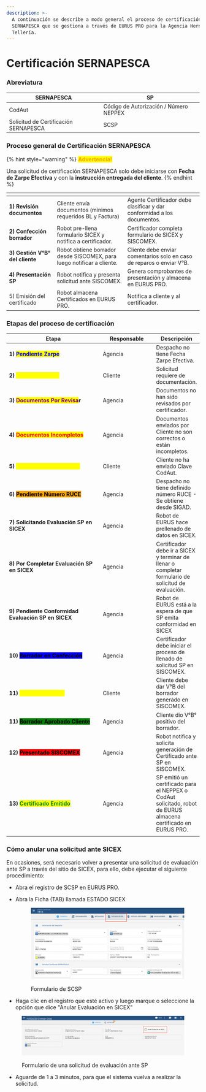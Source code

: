 ```yaml
---
description: >-
  A continuación se describe a modo general el proceso de certificación
  SERNAPESCA que se gestiona a través de EURUS PRO para la Agencia Hernán
  Tellería.
---
```


# Certificación SERNAPESCA



### Abreviatura

| SERNAPESCA                            | SP                                     |
| ------------------------------------- | -------------------------------------- |
| CodAut                                | Código de Autorización / Número NEPPEX |
| Solicitud de Certificación SERNAPESCA | SCSP                                   |

### Proceso general de Certificación SERNAPESCA

{% hint style="warning" %}
<mark style="color:orange;">**Advertencia!**</mark>

Una solicitud de certificación SERNAPESCA solo debe iniciarse con **Fecha de Zarpe Efectiva** y con la **instrucción entregada del cliente**.
{% endhint %}



<table data-view="cards"><thead><tr><th></th><th></th><th></th></tr></thead><tbody><tr><td><strong>1) Revisión documentos</strong></td><td>Cliente envía documentos (mínimos requeridos BL y Factura)</td><td>Agente Certificador debe clasificar y dar conformidad a los documentos.</td></tr><tr><td><strong>2) Confección borrador</strong></td><td>Robot pre-llena formulario SICEX y notifica a certificador.</td><td>Certificador completa formulario de SICEX y SISCOMEX.</td></tr><tr><td><strong>3) Gestión V°B° del cliente</strong></td><td>Robot obtiene borrador desde SISCOMEX, para luego notificar a cliente.</td><td>Cliente debe enviar comentarios solo en caso de reparos o enviar V°B.</td></tr><tr><td><strong>4) Presentación SP</strong></td><td>Robot notifica y presenta solicitud ante SISCOMEX.</td><td>Genera comprobantes de presentación y almacena en EURUS PRO.</td></tr><tr><td>5) Emisión del certificado</td><td>Robot almacena Certificados en EURUS PRO.</td><td>Notifica a cliente y al certificador.</td></tr></tbody></table>

### Etapas del proceso de certificación



<table><thead><tr><th width="278.3333333333333">Etapa</th><th width="138">Responsable</th><th>Descripción</th></tr></thead><tbody><tr><td><strong>1) </strong><mark style="color:blue;"><strong>Pendiente Zarpe</strong></mark></td><td>Agencia</td><td>Despacho no tiene Fecha Zarpe Efectiva.</td></tr><tr><td><strong>2) </strong><mark style="color:yellow;"><strong>Sin Documentos</strong></mark></td><td>Cliente</td><td>Solicitud requiere de documentación.</td></tr><tr><td><strong>3) </strong><mark style="color:purple;"><strong>Documentos Por Revisa</strong></mark><strong>r</strong></td><td>Agencia</td><td>Documentos no han sido revisados por certificador.</td></tr><tr><td><strong>4) </strong><mark style="color:red;"><strong>Documentos Incompletos</strong></mark></td><td>Agencia</td><td>Documentos enviados por Cliente no son correctos o están incompletos.</td></tr><tr><td><strong>5) </strong><mark style="color:yellow;"><strong>Pendiente Clave CodAut</strong></mark></td><td>Cliente</td><td>Cliente no ha enviado Clave CodAut.</td></tr><tr><td><strong>6) </strong><mark style="background-color:orange;"><strong>Pendiente Número RUCE</strong></mark></td><td>Agencia</td><td>Despacho no tiene definido número RUCE - Se obtiene desde SIGAD.</td></tr><tr><td><strong>7) Solicitando Evaluación SP en SICEX</strong></td><td>Agencia</td><td>Robot de EURUS hace prellenado de datos en SICEX.</td></tr><tr><td><strong>8) Por Completar Evaluación SP en SICEX</strong></td><td>Agencia</td><td>Certificador debe ir a SICEX y terminar de llenar o completar formulario de solicitud de evaluación.</td></tr><tr><td><strong>9) Pendiente Conformidad Evaluación SP en SICEX</strong></td><td>Agencia</td><td>Robot de EURUS está a la espera de que SP emita conformidad en SICEX</td></tr><tr><td><strong>10) </strong><mark style="background-color:blue;"><strong>Borrador en Confección</strong></mark></td><td>Agencia</td><td>Certificador debe iniciar el proceso de llenado de solicitud SP en SISCOMEX.</td></tr><tr><td><strong>11) </strong><mark style="color:yellow;"><strong>Borrador en V°B°</strong></mark></td><td>Cliente</td><td>Cliente debe dar V°B del borrador generado en SISCOMEX.</td></tr><tr><td><strong>11) </strong><mark style="background-color:green;"><strong>Borrador Aprobado Cliente</strong></mark></td><td>Agencia</td><td>Cliente dio V°B° positivo del borrador.</td></tr><tr><td><strong>12) </strong><mark style="background-color:red;"><strong>Presentado SISCOMEX</strong></mark></td><td>Agencia</td><td>Robot notifica y solicita generación de Certificado ante SP en SISCOMEX.</td></tr><tr><td><strong>13) </strong><mark style="color:green;"><strong>Certificado Emitido</strong></mark></td><td>Agencia</td><td>SP emitió un certificado para el NEPPEX o CodAut solicitado, robot de EURUS almacena certificado en EURUS PRO.</td></tr><tr><td></td><td></td><td></td></tr></tbody></table>



### Cómo anular una solicitud ante SICEX

En ocasiones, será necesario volver a presentar una solicitud de evaluación ante SP a través del sitio de SICEX, para ello, debe ejecutar el siguiente procedimiento:

* Abra el registro de SCSP en EURUS PRO.
*   Abra la Ficha (TAB) llamada ESTADO SICEX&#x20;

    <figure><img src="../.gitbook/assets/image (2).png" alt=""><figcaption><p>Formulario de SCSP</p></figcaption></figure>
* Haga clic en el registro que esté activo y luego marque o seleccione la opción que dice "Anular Evaluación en SICEX"

<figure><img src="../.gitbook/assets/image (3).png" alt=""><figcaption><p>Formulario de una solicitud de evaluación ante SP</p></figcaption></figure>

* Aguarde de 1 a 3 minutos, para que el sistema vuelva a realizar la solicitud.
